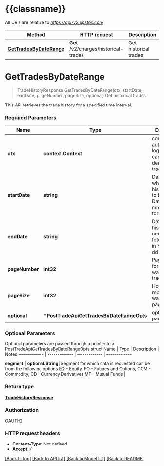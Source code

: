 # {{classname}}

All URIs are relative to *https://api-v2.upstox.com*

Method | HTTP request | Description
------------- | ------------- | -------------
[**GetTradesByDateRange**](PostTradeApi.md#GetTradesByDateRange) | **Get** /v2/charges/historical-trades | Get historical trades

# **GetTradesByDateRange**
> TradeHistoryResponse GetTradesByDateRange(ctx, startDate, endDate, pageNumber, pageSize, optional)
Get historical trades

This API retrieves the trade history for a specified time interval.

### Required Parameters

Name | Type | Description  | Notes
------------- | ------------- | ------------- | -------------
 **ctx** | **context.Context** | context for authentication, logging, cancellation, deadlines, tracing, etc.
  **startDate** | **string**| Date from which trade history needs to be fetched. Date in YYYY-mm-dd format | 
  **endDate** | **string**| Date till which history needs needs to be fetched. Date in YYYY-mm-dd format | 
  **pageNumber** | **int32**| Page number for which you want to fetch trade history  | 
  **pageSize** | **int32**| How many records you want for a page  | 
 **optional** | ***PostTradeApiGetTradesByDateRangeOpts** | optional parameters | nil if no parameters

### Optional Parameters
Optional parameters are passed through a pointer to a PostTradeApiGetTradesByDateRangeOpts struct
Name | Type | Description  | Notes
------------- | ------------- | ------------- | -------------




 **segment** | **optional.String**| Segment for which data is requested can be from the following options EQ - Equity,   FO - Futures and Options,   COM  - Commodity,   CD - Currency Derivatives MF - Mutual Funds | 

### Return type

[**TradeHistoryResponse**](TradeHistoryResponse.md)

### Authorization

[OAUTH2](../README.md#OAUTH2)

### HTTP request headers

 - **Content-Type**: Not defined
 - **Accept**: */*

[[Back to top]](#) [[Back to API list]](../README.md#documentation-for-api-endpoints) [[Back to Model list]](../README.md#documentation-for-models) [[Back to README]](../README.md)

